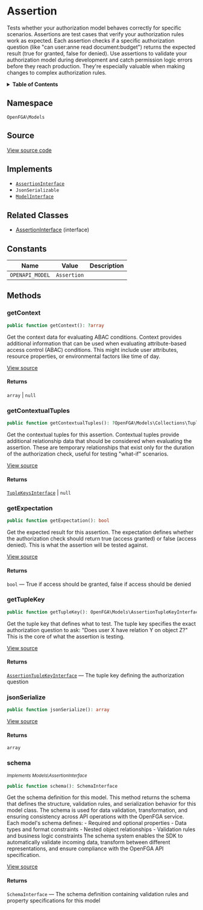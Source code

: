 # Assertion

Tests whether your authorization model behaves correctly for specific scenarios. Assertions are test cases that verify your authorization rules work as expected. Each assertion checks if a specific authorization question (like &quot;can user:anne read document:budget&quot;) returns the expected result (true for granted, false for denied). Use assertions to validate your authorization model during development and catch permission logic errors before they reach production. They&#039;re especially valuable when making changes to complex authorization rules.

<details>
<summary><strong>Table of Contents</strong></summary>

- [Namespace](#namespace)
- [Source](#source)
- [Implements](#implements)
- [Related Classes](#related-classes)
- [Constants](#constants)
- [Methods](#methods)

- [`getContext()`](#getcontext)
  - [`getContextualTuples()`](#getcontextualtuples)
  - [`getExpectation()`](#getexpectation)
  - [`getTupleKey()`](#gettuplekey)
  - [`jsonSerialize()`](#jsonserialize)
  - [`schema()`](#schema)

</details>

## Namespace

`OpenFGA\Models`

## Source

[View source code](https://github.com/evansims/openfga-php/blob/main/src/Models/Assertion.php)

## Implements

- [`AssertionInterface`](AssertionInterface.md)
- `JsonSerializable`
- [`ModelInterface`](ModelInterface.md)

## Related Classes

- [AssertionInterface](Models/AssertionInterface.md) (interface)

## Constants

| Name            | Value       | Description |
| --------------- | ----------- | ----------- |
| `OPENAPI_MODEL` | `Assertion` |             |

## Methods

### getContext

```php
public function getContext(): ?array

```

Get the context data for evaluating ABAC conditions. Context provides additional information that can be used when evaluating attribute-based access control (ABAC) conditions. This might include user attributes, resource properties, or environmental factors like time of day.

[View source](https://github.com/evansims/openfga-php/blob/main/src/Models/Assertion.php#L176)

#### Returns

`array` &#124; `null`

### getContextualTuples

```php
public function getContextualTuples(): ?OpenFGA\Models\Collections\TupleKeysInterface

```

Get the contextual tuples for this assertion. Contextual tuples provide additional relationship data that should be considered when evaluating the assertion. These are temporary relationships that exist only for the duration of the authorization check, useful for testing &quot;what-if&quot; scenarios.

[View source](https://github.com/evansims/openfga-php/blob/main/src/Models/Assertion.php#L185)

#### Returns

[`TupleKeysInterface`](Models/Collections/TupleKeysInterface.md) &#124; `null`

### getExpectation

```php
public function getExpectation(): bool

```

Get the expected result for this assertion. The expectation defines whether the authorization check should return true (access granted) or false (access denied). This is what the assertion will be tested against.

[View source](https://github.com/evansims/openfga-php/blob/main/src/Models/Assertion.php#L194)

#### Returns

`bool` — True if access should be granted, false if access should be denied

### getTupleKey

```php
public function getTupleKey(): OpenFGA\Models\AssertionTupleKeyInterface

```

Get the tuple key that defines what to test. The tuple key specifies the exact authorization question to ask: &quot;Does user X have relation Y on object Z?&quot; This is the core of what the assertion is testing.

[View source](https://github.com/evansims/openfga-php/blob/main/src/Models/Assertion.php#L203)

#### Returns

[`AssertionTupleKeyInterface`](AssertionTupleKeyInterface.md) — The tuple key defining the authorization question

### jsonSerialize

```php
public function jsonSerialize(): array

```

[View source](https://github.com/evansims/openfga-php/blob/main/src/Models/Assertion.php#L212)

#### Returns

`array`

### schema

*<small>Implements Models\AssertionInterface</small>*

```php
public function schema(): SchemaInterface

```

Get the schema definition for this model. This method returns the schema that defines the structure, validation rules, and serialization behavior for this model class. The schema is used for data validation, transformation, and ensuring consistency across API operations with the OpenFGA service. Each model&#039;s schema defines: - Required and optional properties - Data types and format constraints - Nested object relationships - Validation rules and business logic constraints The schema system enables the SDK to automatically validate incoming data, transform between different representations, and ensure compliance with the OpenFGA API specification.

[View source](https://github.com/evansims/openfga-php/blob/main/src/Models/ModelInterface.php#L52)

#### Returns

`SchemaInterface` — The schema definition containing validation rules and property specifications for this model
